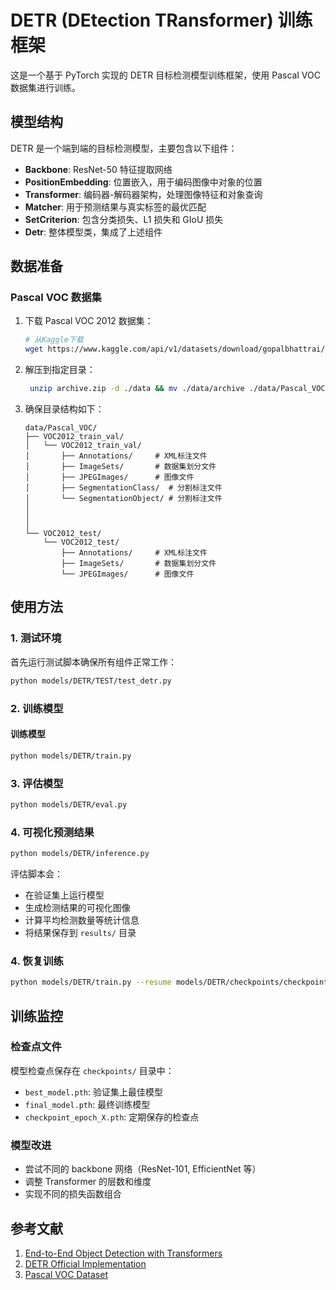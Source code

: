 # DETR (DEtection TRansformer) 训练框架

这是一个基于 PyTorch 实现的 DETR 目标检测模型训练框架，使用 Pascal VOC 数据集进行训练。

## 模型结构

DETR 是一个端到端的目标检测模型，主要包含以下组件：

- **Backbone**: ResNet-50 特征提取网络
- **PositionEmbedding**: 位置嵌入，用于编码图像中对象的位置
- **Transformer**: 编码器-解码器架构，处理图像特征和对象查询
- **Matcher**: 用于预测结果与真实标签的最优匹配
- **SetCriterion**: 包含分类损失、L1 损失和 GIoU 损失
- **Detr**: 整体模型类，集成了上述组件

## 数据准备

### Pascal VOC 数据集

1. 下载 Pascal VOC 2012 数据集：

   ```bash
   # 从Kaggle下载
   wget https://www.kaggle.com/api/v1/datasets/download/gopalbhattrai/pascal-voc-2012-dataset
   ```

2. 解压到指定目录：

   ```bash
    unzip archive.zip -d ./data && mv ./data/archive ./data/Pascal_VOC
   ```

3. 确保目录结构如下：

   ```
   data/Pascal_VOC/
   ├── VOC2012_train_val/
   │   └── VOC2012_train_val/
   │       ├── Annotations/     # XML标注文件
   │       ├── ImageSets/       # 数据集划分文件
   │       ├── JPEGImages/      # 图像文件
   │       ├── SegmentationClass/  # 分割标注文件
   │       └── SegmentationObject/ # 分割标注文件
   │
   │
   │
   └── VOC2012_test/
       └── VOC2012_test/
           ├── Annotations/     # XML标注文件
           ├── ImageSets/       # 数据集划分文件
           └── JPEGImages/      # 图像文件

   ```

## 使用方法

### 1. 测试环境

首先运行测试脚本确保所有组件正常工作：

```bash
python models/DETR/TEST/test_detr.py
```

### 2. 训练模型

#### 训练模型

```bash
python models/DETR/train.py
```

### 3. 评估模型

```bash
python models/DETR/eval.py
```

### 4. 可视化预测结果

```bash
python models/DETR/inference.py
```

评估脚本会：

- 在验证集上运行模型
- 生成检测结果的可视化图像
- 计算平均检测数量等统计信息
- 将结果保存到 `results/` 目录

### 4. 恢复训练

```bash
python models/DETR/train.py --resume models/DETR/checkpoints/checkpoint_epoch_10.pth --num_epochs 50
```

## 训练监控

### 检查点文件

模型检查点保存在 `checkpoints/` 目录中：

- `best_model.pth`: 验证集上最佳模型
- `final_model.pth`: 最终训练模型
- `checkpoint_epoch_X.pth`: 定期保存的检查点

### 模型改进

- 尝试不同的 backbone 网络（ResNet-101, EfficientNet 等）
- 调整 Transformer 的层数和维度
- 实现不同的损失函数组合

## 参考文献

1. [End-to-End Object Detection with Transformers](https://arxiv.org/abs/2005.12872)
2. [DETR Official Implementation](https://github.com/facebookresearch/detr)
3. [Pascal VOC Dataset](http://host.robots.ox.ac.uk/pascal/VOC/)
